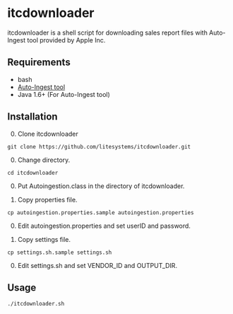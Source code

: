 itcdownloader
=============
itcdownloader is a shell script for downloading sales report files with Auto-Ingest tool provided by Apple Inc.

Requirements
------------
 * bash
 * [Auto-Ingest tool](http://apple.com/itunesnews/docs/Autoingestion.class.zip)
 * Java 1.6+ (For Auto-Ingest tool)

Installation
------------
0. Clone itcdownloader 
  ```
  git clone https://github.com/litesystems/itcdownloader.git
  ```

0. Change directory. 
  ```
  cd itcdownloader
  ```

0. Put Autoingestion.class in the directory of itcdownloader.

0. Copy properties file.  
  ```
  cp autoingestion.properties.sample autoingestion.properties
  ```

0. Edit autoingestion.properties and set userID and password.

0. Copy settings file.  
  ```
  cp settings.sh.sample settings.sh
  ```

0. Edit settings.sh and set VENDOR_ID and OUTPUT_DIR.

Usage
-----
```
./itcdownloader.sh
```
